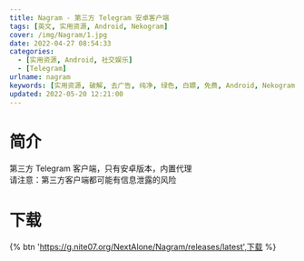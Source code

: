 ```yaml
---
title: Nagram - 第三方 Telegram 安卓客户端
tags: [英文, 实用资源, Android, Nekogram]
cover: /img/Nagram/1.jpg
date: 2022-04-27 08:54:33
categories:
  - [实用资源, Android, 社交娱乐]
  - [Telegram]
urlname: nagram
keywords: [实用资源, 破解, 去广告, 纯净, 绿色, 白嫖, 免费, Android, Nekogram]
updated: 2022-05-20 12:21:00
---
```


# 简介

第三方 Telegram 客户端，只有安卓版本，内置代理  
请注意：第三方客户端都可能有信息泄露的风险

# 下载

{% btn 'https://g.nite07.org/NextAlone/Nagram/releases/latest',下载 %}
